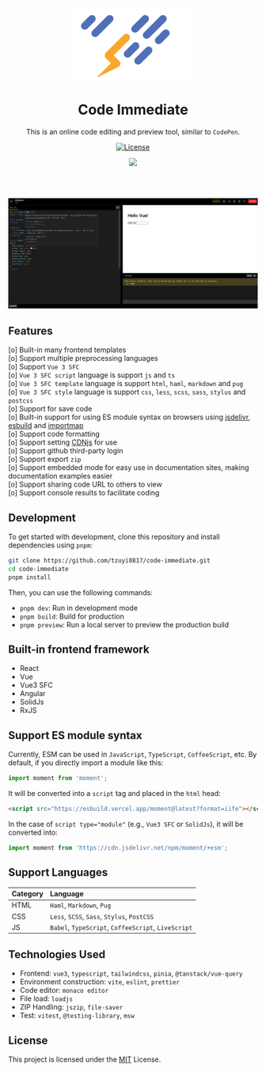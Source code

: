 <p align="center">
  <img src="./public/logo.png" height="150">
</p>

<h1 align="center">Code Immediate</h1>

<p align="center">
  This is an online code editing and preview tool, similar to <code>CodePen</code>.
</p>

<p align="center">
  <a href="https://github.com/tzuyi0817/code-immediate/blob/master/LICENSE">
    <img src="https://img.shields.io/github/license/tzuyi0817/pdf-signature?color=%23facc15" alt="License">
  </a>
</p>

<p align="center">
  <a href="https://code-immediate.vercel.app">
    <img src="https://img.shields.io/badge/code--immediate-demo-%23facc15?style=for-the-badge" />
  </a>
</p>

<br>
<br>

![image](./public/cover.png)

## Features

[o] Built-in many frontend templates  
[o] Support multiple preprocessing languages  
[o] Support `Vue 3 SFC`  
[o] `Vue 3 SFC script` language is support `js` and `ts`  
[o] `Vue 3 SFC template` language is support `html`, `haml`, `markdown` and `pug`  
[o] `Vue 3 SFC style` language is support `css`, `less`, `scss`, `sass`, `stylus` and `postcss`  
[o] Support for save code  
[o] Built-in support for using ES module syntax on browsers using [jsdelivr](https://cdn.jsdelivr.net), [esbuild](https://esbuild.vercel.app) and [importmap](https://github.com/WICG/import-maps)  
[o] Support code formatting  
[o] Support setting [CDNjs](https://cdnjs.com/) for use  
[o] Support github third-party login  
[o] Support export `zip`  
[o] Support embedded mode for easy use in documentation sites, making documentation examples easier  
[o] Support sharing code URL to others to view  
[o] Support console results to facilitate coding

## Development

To get started with development, clone this repository and install dependencies using `pnpm`:

```sh
git clone https://github.com/tzuyi0817/code-immediate.git
cd code-immediate
pnpm install
```

Then, you can use the following commands:

- `pnpm dev`: Run in development mode
- `pnpm build`: Build for production
- `pnpm preview`: Run a local server to preview the production build

## Built-in frontend framework

- React
- Vue
- Vue3 SFC
- Angular
- SolidJs
- RxJS

## Support ES module syntax

Currently, ESM can be used in `JavaScript`, `TypeScript`, `CoffeeScript`, etc. By default, if you directly import a module like this:

```js
import moment from 'moment';
```

It will be converted into a `script` tag and placed in the `html` head:

```html
<script src="https://esbuild.vercel.app/moment@latest?format=iife"></script>
```

In the case of `script type="module"` (e.g., `Vue3 SFC` or `SolidJs`), it will be converted into:

```js
import moment from 'https://cdn.jsdelivr.net/npm/moment/+esm';
```

## Support Languages

| Category | Language                                            |
| :------- | :-------------------------------------------------- |
| HTML     | `Haml`, `Markdown`, `Pug`                           |
| CSS      | `Less`, `SCSS`, `Sass`, `Stylus`, `PostCSS`         |
| JS       | `Babel`, `TypeScript`, `CoffeeScript`, `LiveScript` |

## Technologies Used

- Frontend: `vue3`, `typescript`, `tailwindcss`, `pinia`, `@tanstack/vue-query`
- Environment construction: `vite`, `eslint`, `prettier`
- Code editor: `monaco editor`
- File load: `loadjs`
- ZIP Handling: `jszip`, `file-saver`
- Test: `vitest`, `@testing-library`, `msw`

## License

This project is licensed under the [MIT](./LICENSE) License.
